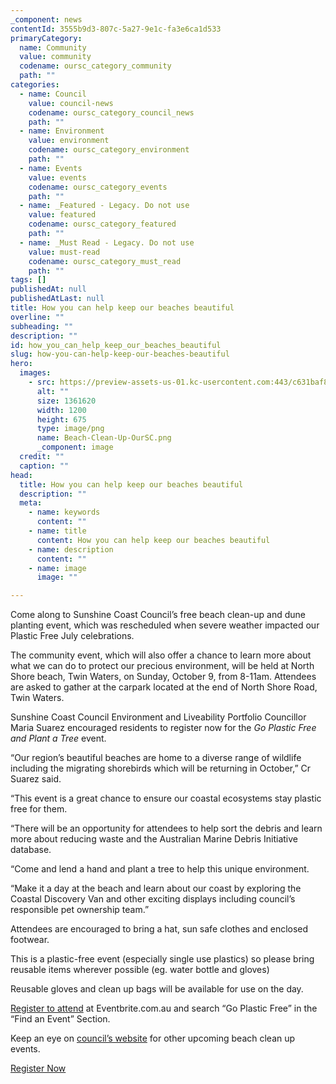 ```yaml
---
_component: news
contentId: 3555b9d3-807c-5a27-9e1c-fa3e6ca1d533
primaryCategory:
  name: Community
  value: community
  codename: oursc_category_community
  path: ""
categories:
  - name: Council
    value: council-news
    codename: oursc_category_council_news
    path: ""
  - name: Environment
    value: environment
    codename: oursc_category_environment
    path: ""
  - name: Events
    value: events
    codename: oursc_category_events
    path: ""
  - name: _Featured - Legacy. Do not use
    value: featured
    codename: oursc_category_featured
    path: ""
  - name: _Must Read - Legacy. Do not use
    value: must-read
    codename: oursc_category_must_read
    path: ""
tags: []
publishedAt: null
publishedAtLast: null
title: How you can help keep our beaches beautiful
overline: ""
subheading: ""
description: ""
id: how_you_can_help_keep_our_beaches_beautiful
slug: how-you-can-help-keep-our-beaches-beautiful
hero:
  images:
    - src: https://preview-assets-us-01.kc-usercontent.com:443/c631baf8-1b46-001f-580c-d0001b68b4a8/1d7a1391-7a08-471e-9000-f67bc327dc36/Beach-Clean-Up-OurSC.png
      alt: ""
      size: 1361620
      width: 1200
      height: 675
      type: image/png
      name: Beach-Clean-Up-OurSC.png
      _component: image
  credit: ""
  caption: ""
head:
  title: How you can help keep our beaches beautiful
  description: ""
  meta:
    - name: keywords
      content: ""
    - name: title
      content: How you can help keep our beaches beautiful
    - name: description
      content: ""
    - name: image
      image: ""

---
```

Come along to Sunshine Coast Council’s free beach clean-up and dune planting event, which was rescheduled when severe weather impacted our Plastic Free July celebrations.

The community event, which will also offer a chance to learn more about what we can do to protect our precious environment, will be held at North Shore beach, Twin Waters, on Sunday, October 9, from 8-11am. Attendees are asked to gather at the carpark located at the end of North Shore Road, Twin Waters.

Sunshine Coast Council Environment and Liveability Portfolio Councillor Maria Suarez encouraged residents to register now for the *Go Plastic Free and Plant a Tree* event.

“Our region’s beautiful beaches are home to a diverse range of wildlife including the migrating shorebirds which will be returning in October,” Cr Suarez said.

“This event is a great chance to ensure our coastal ecosystems stay plastic free for them.

“There will be an opportunity for attendees to help sort the debris and learn more about reducing waste and the Australian Marine Debris Initiative database.

“Come and lend a hand and plant a tree to help this unique environment.

“Make it a day at the beach and learn about our coast by exploring the Coastal Discovery Van and other exciting displays including council’s responsible pet ownership team.”

Attendees are encouraged to bring a hat, sun safe clothes and enclosed footwear.

This is a plastic-free event (especially single use plastics) so please bring reusable items wherever possible (eg. water bottle and gloves)

Reusable gloves and clean up bags will be available for use on the day.

[Register to attend](https://www.eventbrite.com.au/e/go-plastic-freeand-plant-a-tree-tickets-391412845357?aff=erelexpmlt)
&#x20;at Eventbrite.com.au and search “Go Plastic Free” in the “Find an Event” Section.

Keep an eye on [council’s website](https://www.sunshinecoast.qld.gov.au/)
&#x20;for other upcoming beach clean up events.

[Register Now](https://www.eventbrite.com.au/e/go-plastic-freeand-plant-a-tree-tickets-391412845357?aff=erelexpmlt)
